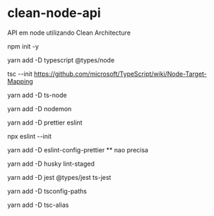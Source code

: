 # clean-node-api

API em node utilizando Clean Architecture

npm init -y

yarn add -D typescript @types/node

tsc --init
https://github.com/microsoft/TypeScript/wiki/Node-Target-Mapping

yarn add -D ts-node

yarn add -D nodemon

yarn add -D prettier eslint

npx eslint --init

yarn add -D eslint-config-prettier \*\* nao precisa

yarn add -D husky lint-staged

yarn add -D jest @types/jest ts-jest

yarn add -D tsconfig-paths

yarn add -D tsc-alias
